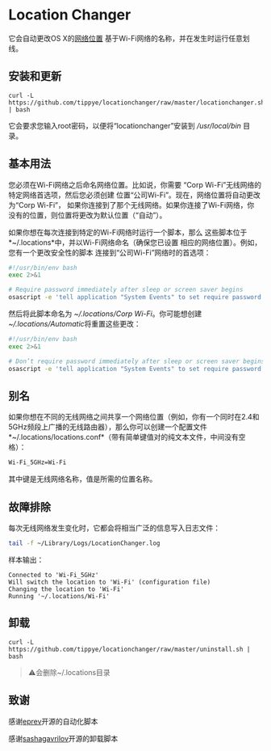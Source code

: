 # Location Changer

它会自动更改OS X的[网络位置](https://support.apple.com/en-us/HT202480)
基于Wi-Fi网络的名称，并在发生时运行任意划线。

## 安装和更新

```shell
curl -L https://github.com/tippye/locationchanger/raw/master/locationchanger.sh | bash
```

它会要求您输入root密码，以便将“locationchanger”安装到 */usr/local/bin* 目录。

## 基本用法

您必须在Wi-Fi网络之后命名网络位置。比如说，你需要
“Corp Wi-Fi”无线网络的特定网络首选项，然后您必须创建
位置“公司Wi-Fi”。现在，网络位置将自动更改为“Corp Wi-Fi”，
如果你连接到了那个无线网络。如果你连接了Wi-Fi网络，你
没有的位置，则位置将更改为默认位置（“自动”）。

如果你想在每次连接到特定的Wi-Fi网络时运行一个脚本，那么
这些脚本位于*~/.locations*中，并以Wi-Fi网络命名（确保您已设置
相应的网络位置）。例如，您有一个更改安全性的脚本
连接到“公司Wi-Fi”网络时的首选项：

```bash
#!/usr/bin/env bash
exec 2>&1

# Require password immediately after sleep or screen saver begins
osascript -e 'tell application "System Events" to set require password to wake of security preferences to true'
```

然后将此脚本命名为 *~/.locations/Corp Wi-Fi*。你可能想创建
*~/.locations/Automatic*将重置这些更改：

```bash
#!/usr/bin/env bash
exec 2>&1

# Don’t require password immediately after sleep or screen saver begins
osascript -e 'tell application "System Events" to set require password to wake of security preferences to false'
```

## 别名

如果你想在不同的无线网络之间共享一个网络位置（例如，你有一个同时在2.4和5GHz频段上广播的无线路由器），那么你可以创建一个配置文件*~/.locations/locations.conf*（带有简单键值对的纯文本文件，中间没有空格）：
```bash
Wi-Fi_5GHz=Wi-Fi
```

其中键是无线网络名称，值是所需的位置名称。

## 故障排除

每次无线网络发生变化时，它都会将相当广泛的信息写入日志文件：

```bash
tail -f ~/Library/Logs/LocationChanger.log
```

样本输出：

```
Connected to 'Wi-Fi_5GHz'
Will switch the location to 'Wi-Fi' (configuration file)
Changing the location to 'Wi-Fi'
Running '~/.locations/Wi-Fi'
```

## 卸载

```shell
curl -L https://github.com/tippye/locationchanger/raw/master/uninstall.sh | bash
```

> ⚠️会删除~/.locations目录
## 致谢

感谢[eprev](https://github.com/eprev/locationchanger)开源的自动化脚本

感谢[sashagavrilov](https://github.com/sashagavrilov/locationchanger)开源的卸载脚本